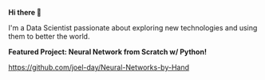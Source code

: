 **Hi there 👋**

I'm a Data Scientist passionate about exploring new technologies and using them to better the world.

**Featured Project: Neural Network from Scratch w/ Python!**

https://github.com/joel-day/Neural-Networks-by-Hand
